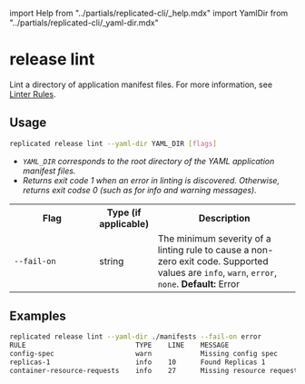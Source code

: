 import Help from "../partials/replicated-cli/_help.mdx"
import YamlDir from "../partials/replicated-cli/_yaml-dir.mdx"

# release lint

Lint a directory of application manifest files. For more information, see [Linter Rules](linter).

## Usage
```bash
replicated release lint --yaml-dir YAML_DIR [flags]
```

* _`YAML_DIR` corresponds to the root directory of the YAML application manifest files._
* _Returns exit code 1 when an error in linting is discovered. Otherwise, returns exit codse 0 (such as for info and warning messages)._

<table>
  <tr>
    <th width="30%">Flag</th>
    <th width="20%">Type (if applicable)</th>
    <th width="50%">Description</th>
  </tr>
  <YamlDir/>
  <tr>
    <td><code>--fail-on</code></td>
    <td>string</td>
    <td>The minimum severity of a linting rule to cause a non-zero exit code. Supported values are <code>info</code>, <code>warn</code>, <code>error</code>, <code>none</code>. <strong>Default:</strong> Error</td>
  </tr>
  <Help/>
</table>

## Examples
```bash
replicated release lint --yaml-dir ./manifests --fail-on error
RULE                           TYPE    LINE    MESSAGE
config-spec                    warn            Missing config spec
replicas-1                     info    10      Found Replicas 1
container-resource-requests    info    27      Missing resource requests
```
